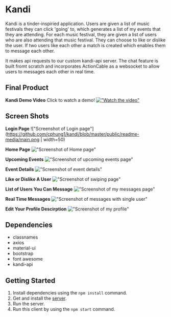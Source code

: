 # Kandi
Kandi is a tinder-inspiried application. Users are given a list of music festivals they can click 'going' to, which generates a list of my events that they are attending. For each music festival, they are given a list of users who are also attending that music festival. They can choose to like or dislike the user. If two users like each other a match is created which enables them to message each other. 

It makes api requests to our custom kandi-api server. The chat feature is built fromt scratch and incorporates ActionCable as a websocket to allow users to messages each other in real time. 

## Final Product 
**Kandi Demo Video**
Click to watch a demo! 
[!["Watch the video"](https://github.com/cphung1/kandi/blob/master/public/readme-media/video-screenshot.png)](https://www.youtube.com/watch?v=xPCxgsX18-o&feature=youtu.be)

## Screen Shots
**Login Page**
!["Screenshot of Login page"](https://github.com/cphung1/kandi/blob/master/public/readme-media/main.png | width=50)

**Home Page**
!["Screenshot of Home page"](https://github.com/cphung1/kandi/blob/master/public/readme-media/main.png)

**Upcoming Events**
!["Screenshot of upcoming events page"](https://github.com/cphung1/kandi/blob/master/public/readme-media/upcoming-events.png)

**Event Details**
!["Screenshot of event details"](https://github.com/cphung1/kandi/blob/master/public/readme-media/event-details.png)

**Like or Dislike A User**
!["Screenshot of swiping page"](https://github.com/cphung1/kandi/blob/master/public/readme-media/swipe.png)

**List of Users You Can Message**
!["Screenshot of my messages page"](https://github.com/cphung1/kandi/blob/master/public/readme-media/my-messages.png)

**Real Time Messages**
!["Screenshot of messages with single user"](https://github.com/cphung1/kandi/blob/master/public/readme-media/messages.png)

**Edit Your Profile Descirption**
!["Screenshot of my profile"](https://github.com/cphung1/kandi/blob/master/public/readme-media/my-profile.png)


## Dependencies 

- classnames
- axios
- material-ui
- bootstrap
- font awesome
- kandi-api

## Getting Started

1. Install dependencies using the `npm install` command.
2. Get and install the [server](https://github.com/cphung1/kandi-api). 
3. Run the server. 
4. Run this client by using the `npm start` command.
